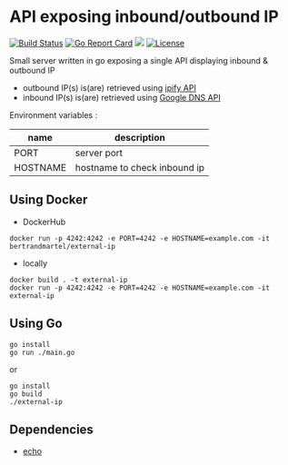 # API exposing inbound/outbound IP

[![Build Status](https://github.com/bertrandmartel/external-ip/workflows/build%20and%20deploy/badge.svg)](https://github.com/bertrandmartel/external-ip/actions?workflow=build%20and%20deploy)
[![Go Report Card](https://goreportcard.com/badge/github.com/bertrandmartel/external-ip)](https://goreportcard.com/report/github.com/bertrandmartel/external-ip)
[![](https://img.shields.io/docker/pulls/bertrandmartel/external-ip.svg)](https://hub.docker.com/r/bertrandmartel/external-ip)
[![License](http://img.shields.io/:license-mit-blue.svg)](LICENSE.md)

Small server written in go exposing a single API displaying inbound & outbound IP

* outbound IP(s) is(are) retrieved using [ipify API](https://www.ipify.org/)
* inbound IP(s) is(are) retrieved using [Google DNS API](https://dns.google.com/)

Environment variables :

|   name   | description |
|----------|-------------|
| PORT     | server port |
| HOSTNAME | hostname to check inbound ip |

## Using Docker

* DockerHub

```
docker run -p 4242:4242 -e PORT=4242 -e HOSTNAME=example.com -it bertrandmartel/external-ip
```

* locally

```
docker build . -t external-ip
docker run -p 4242:4242 -e PORT=4242 -e HOSTNAME=example.com -it external-ip
```

## Using Go

```
go install
go run ./main.go
```

or 

```
go install
go build
./external-ip
```

## Dependencies

* [echo](https://echo.labstack.com/)